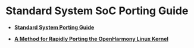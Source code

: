 # Standard System SoC Porting Guide



- **[Standard System Porting Guide](standard-system-porting-guide.md)**

- **[A Method for Rapidly Porting the OpenHarmony Linux Kernel](porting-linux-kernel.md)**